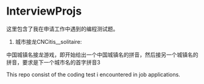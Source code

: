 # InterviewProjs

这里包含了我在申请工作中遇到的编程测试题。


1. 城市接龙CNCitis__solitaire:

中国城镇名接龙游戏，即开始给出一个中国城镇名的拼音，然后接另一个城镇名的拼音，要求是下一个城市名的首字拼音3




This repo consist of the coding test i encountered in job applications.
